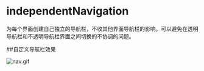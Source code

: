 # independentNavigation
为每个界面创建自己独立的导航栏，不收其他界面导航栏的影响。可以避免在透明导航栏和不透明导航栏界面之间切换的不协调的问题。
	
	
##自定义导航栏效果

![nav.gif](http://upload-images.jianshu.io/upload_images/2541004-9d5c0b4f8b9f247f.gif?imageMogr2/auto-orient/strip)




